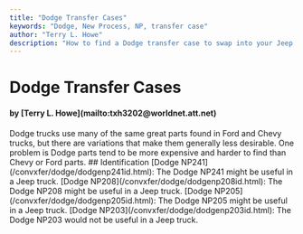 ```yaml
---
title: "Dodge Transfer Cases"
keywords: "Dodge, New Process, NP, transfer case"
author: "Terry L. Howe"
description: "How to find a Dodge transfer case to swap into your Jeep.  Generally, Dodge trucks are a lot harder to find and parts are more expensive than parts you could find for a GM or Ford truck, but you never know."
---
```


# Dodge Transfer Cases
<H4>by [Terry L. Howe](mailto:txh3202@worldnet.att.net)</H4>
Dodge trucks use many of the same great parts found in Ford and
Chevy trucks, but there are variations that make them generally
less desirable.  One problem is Dodge parts tend to be more expensive
and harder to find than Chevy or Ford parts.
## Identification
[Dodge NP241](/convxfer/dodge/dodgenp241id.html): The
Dodge NP241 might be useful in a Jeep truck.
[Dodge NP208](/convxfer/dodge/dodgenp208id.html): The
Dodge NP208 might be useful in a Jeep truck.
[Dodge NP205](/convxfer/dodge/dodgenp205id.html): The
Dodge NP205 might be useful in a Jeep truck.
[Dodge NP203](/convxfer/dodge/dodgenp203id.html): The
Dodge NP203 would not be useful in a Jeep truck.